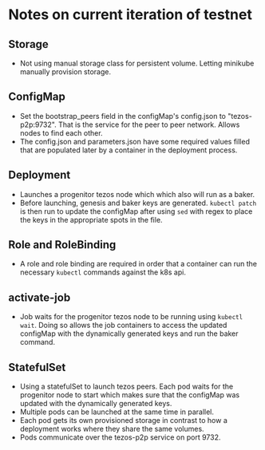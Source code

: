 # Notes on current iteration of testnet

## Storage
- Not using manual storage class for persistent volume. Letting minikube manually provision storage.

## ConfigMap
- Set the bootstrap_peers field in the configMap's config.json to "tezos-p2p:9732". That is the service for the peer to peer network. Allows nodes to find each other.
- The config.json and parameters.json have some required values filled that are populated later by a container in the deployment process.

## Deployment
- Launches a progenitor tezos node which which also will run as a baker.
- Before launching, genesis and baker keys are generated. `kubectl patch` is then run to update the configMap after using `sed` with regex to place the keys in the appropriate spots in the file.

## Role and RoleBinding
- A role and role binding are required in order that a container can run the necessary `kubectl` commands against the k8s api.

## activate-job
- Job waits for the progenitor tezos node to be running using `kubectl wait`. Doing so allows the job containers to access the updated configMap with the dynamically generated keys and run the baker command.

## StatefulSet
- Using a statefulSet to launch tezos peers. Each pod waits for the progenitor node to start which makes sure that the configMap was updated with the dynamically generated keys.
- Multiple pods can be launched at the same time in parallel.
- Each pod gets its own provisioned storage in contrast to how a deployment works where they share the same volumes.
- Pods communicate over the tezos-p2p service on port 9732.
